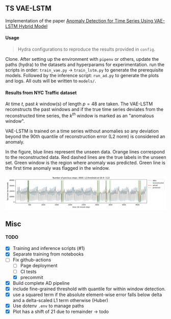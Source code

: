 ## TS VAE-LSTM

Implementation of the paper [Anomaly Detection for Time Series Using VAE-LSTM Hybrid Model](https://ieeexplore.ieee.org/document/9053558) 


#### Usage
> Hydra configurations to reproduce the results provided in `config`. 

Clone. After setting up the environment with `pipenv` or others, update the paths (hydra) to the datasets and hyperparams for experimentation.
run the scripts in order: `train_vae.py` -> `train_lstm.py` to generate the prerequisite models.
Followed by the inference script: `run_ad.py` to generate the plots and logs. All outs will be written to `models/`.

#### Results from NYC Traffic dataset

At time $t$, past $k$ window(s) of length $p=48$ are taken. The VAE-LSTM reconstructs the past windows and if the true time series deviates from the reconstructed time series, the $k^{th}$ window is marked as an "anomalous window".  

VAE-LSTM is trained on a time series without anomalies so any deviation beyond the 90th quantile of reconstruction error (L2 norm) is considered an anomaly.

In the figure, blue lines represent the unseen data. Orange lines correspond to the reconstructed data. Red dashed lines are the true labels in the unseen set. Green window is the region where anomaly was predicted. Green line is the first time anomaly was flagged in the window.

![](./models/ad_result_z24_lstm_1733682851.4265444.png) 

## Misc


#### TODO
- [x] Training and inference scripts (#1)
- [x] Separate training from notebooks
- [ ] Fix github-actions
  - [ ] Page deployment
  - [ ] CI tests
  - [x] precommit
- [x] Build complete AD pipeline
- [x] include fine-grained threshold with quantile for within window detection.
- [x] use a squared term if the absolute element-wise error falls below delta and a delta-scaled L1 term otherwise (Huber)
- [x] Use dotenv `.env` to manage paths
- [x] Plot has a shift of 21 due to remainder -> todo
